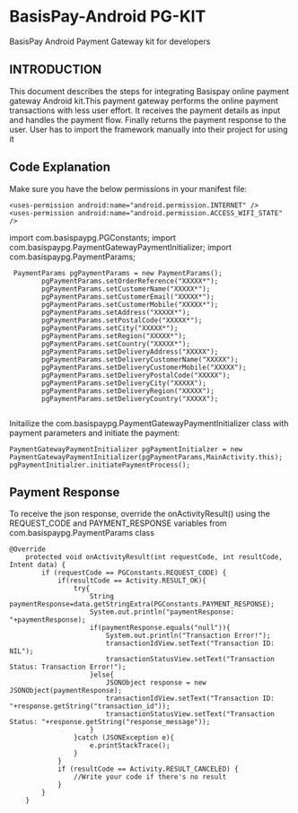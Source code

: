 # BasisPay-Android PG-KIT
BasisPay Android Payment Gateway kit for developers

## INTRODUCTION
This document describes the steps for integrating Basispay online payment gateway Android kit.This payment gateway performs the online payment transactions with less user effort. It receives the payment details as input and handles the payment flow. Finally returns the payment response to the user. User has to import the framework manually into their project for using it

## Code Explanation

Make sure you have the below permissions in your manifest file:
```
<uses-permission android:name="android.permission.INTERNET" />
<uses-permission android:name="android.permission.ACCESS_WIFI_STATE" />
```
import com.basispaypg.PGConstants;
import com.basispaypg.PaymentGatewayPaymentInitializer;
import com.basispaypg.PaymentParams;

```
 PaymentParams pgPaymentParams = new PaymentParams();
        pgPaymentParams.setOrderReference("XXXXX*");
        pgPaymentParams.setCustomerName("XXXXX*");
        pgPaymentParams.setCustomerEmail("XXXXX*");
        pgPaymentParams.setCustomerMobile("XXXXX*");
        pgPaymentParams.setAddress("XXXXX*");
        pgPaymentParams.setPostalCode("XXXXX*");
        pgPaymentParams.setCity("XXXXX*");
        pgPaymentParams.setRegion("XXXXX*");
        pgPaymentParams.setCountry("XXXXX*");
        pgPaymentParams.setDeliveryAddress("XXXXX");
        pgPaymentParams.setDeliveryCustomerName("XXXXX");
        pgPaymentParams.setDeliveryCustomerMobile("XXXXX");
        pgPaymentParams.setDeliveryPostalCode("XXXXX");
        pgPaymentParams.setDeliveryCity("XXXXX");
        pgPaymentParams.setDeliveryRegion("XXXXX");
        pgPaymentParams.setDeliveryCountry("XXXXX");
   
```      
Initailize the com.basispaypg.PaymentGatewayPaymentInitializer class with payment parameters and initiate the payment:
```
PaymentGatewayPaymentInitializer pgPaymentInitialzer = new PaymentGatewayPaymentInitializer(pgPaymentParams,MainActivity.this);
pgPaymentInitialzer.initiatePaymentProcess();

```
## Payment Response
To receive the json response, override the onActivityResult() using the REQUEST_CODE and PAYMENT_RESPONSE variables from com.basispaypg.PaymentParams class
```
@Override
    protected void onActivityResult(int requestCode, int resultCode, Intent data) {
        if (requestCode == PGConstants.REQUEST_CODE) {
            if(resultCode == Activity.RESULT_OK){
                try{
                    String paymentResponse=data.getStringExtra(PGConstants.PAYMENT_RESPONSE);
                    System.out.println("paymentResponse: "+paymentResponse);
                    if(paymentResponse.equals("null")){
                        System.out.println("Transaction Error!");
                        transactionIdView.setText("Transaction ID: NIL");
                        transactionStatusView.setText("Transaction Status: Transaction Error!");
                    }else{
                        JSONObject response = new JSONObject(paymentResponse);
                        transactionIdView.setText("Transaction ID: "+response.getString("transaction_id"));
                        transactionStatusView.setText("Transaction Status: "+response.getString("response_message"));
                    }
                }catch (JSONException e){
                    e.printStackTrace();
                }
            }
            if (resultCode == Activity.RESULT_CANCELED) {
                //Write your code if there's no result
            }
        }
    }

```

